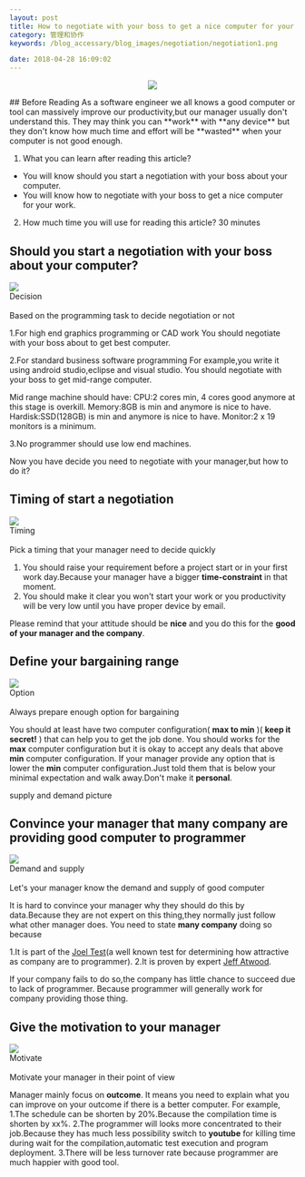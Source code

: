 ```yaml
---
layout: post
title: How to negotiate with your boss to get a nice computer for your work
category: 管理和协作
keywords: /blog_accessary/blog_images/negotiation/negotiation1.png

date: 2018-04-28 16:09:02
---
```


<p align="center">
  <img src="/blog_accessary/blog_images/negotiation/negotiation1.png">
</p>
## Before Reading
As a software engineer we all knows a good computer or tool can massively improve our productivity,but our manager usually don't understand this.
They may think you can **work** with **any device** but they don't know how much time and effort will be **wasted** when your computer is not good enough.

1.  What you can learn after reading this article?

* You will know should you start a negotiation with your boss about your computer.
* You will know how to negotiate with your boss to get a nice computer for your work.

2.  How much time you will use for reading this article?
    30 minutes

## Should you start a negotiation with your boss about your computer?

<div class="minipic-container">
<img class="minipic" src="/blog_accessary/writing_common_accessary/decision.jpg" />
<div class="minitext-container">
<div class="minipic-title">Decision</div><br />
<div class="minipic-content">Based on the programming task to decide negotiation or not</div>
</div>
</div>

1.For high end graphics programming or CAD work
You should negotiate with your boss about to get best computer.

2.For standard business software programming
For example,you write it using android studio,eclipse and visual studio.
You should negotiate with your boss to get mid-range computer.

Mid range machine should have:
CPU:2 cores min, 4 cores good anymore at this stage is overkill.
Memory:8GB is min and anymore is nice to have.
Hardisk:SSD(128GB) is min and anymore is nice to have.
Monitor:2 x 19 monitors is a minimum.

3.No programmer should use low end machines.

Now you have decide you need to negotiate with your manager,but how to do it?

## Timing of start a negotiation

<div class="minipic-container">
<img class="minipic" src="/blog_accessary/writing_common_accessary/timing.jpg" />
<div class="minitext-container">
<div class="minipic-title">Timing</div><br />
<div class="minipic-content">Pick a timing that your manager need to decide quickly</div>
</div>
</div>

1.  You should raise your requirement before a project start or in your first work day.Because your manager have a bigger **time-constraint** in that moment.
2.  You should make it clear you won't start your work or you productivity will be very low until you have proper device by email.

Please remind that your attitude should be **nice** and you do this for the **good of your manager and the company**.

## Define your bargaining range

<div class="minipic-container">
<img class="minipic" src="/blog_accessary/writing_common_accessary/options.jpg" />
<div class="minitext-container">
<div class="minipic-title">Option</div><br />
<div class="minipic-content">Always prepare enough option for bargaining</div>
</div>
</div>

You should at least have two computer configuration( **max to min** )( **keep it secret!** ) that can help you to get the job done.
You should works for the **max** computer configuration but it is okay to accept any deals that above **min** computer configuration.
If your manager provide any option that is lower the **min** computer configuration.Just told them that is below your minimal expectation and walk away.Don't make it **personal**.

supply and demand picture

## Convince your manager that many company are providing good computer to programmer

<div class="minipic-container">
<img class="minipic" src="/blog_accessary/writing_common_accessary/demandAndSupply.jpg" />
<div class="minitext-container">
<div class="minipic-title">Demand and supply</div><br />
<div class="minipic-content">Let's your manager know the demand and supply of good computer</div>
</div>
</div>

It is hard to convince your manager why they should do this by data.Because they are not expert on this thing,they normally just follow what other manager does.
You need to state **many company** doing so because

1.It is part of the [Joel Test](http://www.joelonsoftware.com/articles/fog0000000043.html)(a well known test for determining how attractive as company are to programmer).
2.It is proven by expert [Jeff Atwood](http://blog.codinghorror.com/the-programmers-bill-of-rights/).

If your company fails to do so,the company has little chance to succeed due to lack of programmer.
Because programmer will generally work for company providing those thing.

## Give the motivation to your manager

<div class="minipic-container">
<img class="minipic" src="/blog_accessary/writing_common_accessary/motivate.jpg" />
<div class="minitext-container">
<div class="minipic-title">Motivate</div><br />
<div class="minipic-content">Motivate your manager in their point of view</div>
</div>
</div>

Manager mainly focus on **outcome**.
It means you need to explain what you can improve on your outcome if there is a better computer.
For example,
1.The schedule can be shorten by 20%.Because the compilation time is shorten by xx%.
2.The programmer will looks more concentrated to their job.Because they has much less possibility switch to **youtube** for killing time during wait for the compilation,automatic test execution and program deployment.
3.There will be less turnover rate because programmer are much happier with good tool.
